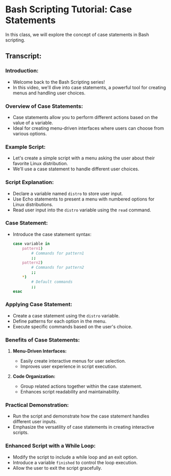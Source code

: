 # Bash Scripting Tutorial: Case Statements

In this class, we will explore the concept of case statements in Bash scripting.

## Transcript:

### Introduction:
- Welcome back to the Bash Scripting series!
- In this video, we'll dive into case statements, a powerful tool for creating menus and handling user choices.

### Overview of Case Statements:
- Case statements allow you to perform different actions based on the value of a variable.
- Ideal for creating menu-driven interfaces where users can choose from various options.

### Example Script:
- Let's create a simple script with a menu asking the user about their favorite Linux distribution.
- We'll use a case statement to handle different user choices.

### Script Explanation:
- Declare a variable named `distro` to store user input.
- Use Echo statements to present a menu with numbered options for Linux distributions.
- Read user input into the `distro` variable using the `read` command.

### Case Statement:
- Introduce the case statement syntax:

  ```bash
  case variable in
      pattern1)
          # Commands for pattern1
          ;;
      pattern2)
          # Commands for pattern2
          ;;
      *)
          # Default commands
          ;;
  esac
  ```

### Applying Case Statement:
- Create a case statement using the `distro` variable.
- Define patterns for each option in the menu.
- Execute specific commands based on the user's choice.

### Benefits of Case Statements:
1. **Menu-Driven Interfaces:**
   - Easily create interactive menus for user selection.
   - Improves user experience in script execution.

2. **Code Organization:**
   - Group related actions together within the case statement.
   - Enhances script readability and maintainability.

### Practical Demonstration:
- Run the script and demonstrate how the case statement handles different user inputs.
- Emphasize the versatility of case statements in creating interactive scripts.

### Enhanced Script with a While Loop:
- Modify the script to include a while loop and an exit option.
- Introduce a variable `finished` to control the loop execution.
- Allow the user to exit the script gracefully.


